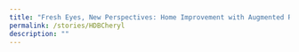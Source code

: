 ```yaml
---
title: "Fresh Eyes, New Perspectives: Home Improvement with Augmented Reality"
permalink: /stories/HDBCheryl
description: ""
---
```

